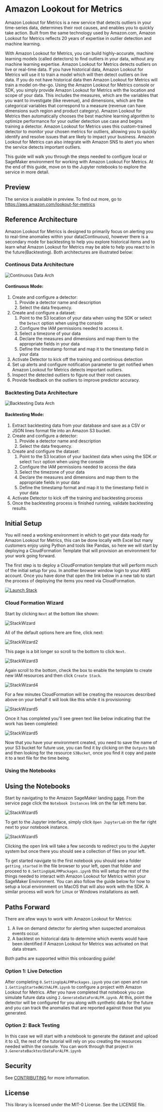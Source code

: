 # Amazon Lookout for Metrics

Amazon Lookout for Metrics is a new service that detects outliers in your time-series data, determines their root causes, and
enables you to quickly take action. Built from the same technology used by Amazon.com, Amazon Lookout for Metrics reﬂects
20 years of expertise in outlier detection and machine learning.


With Amazon Lookout for Metrics, you can build highly-accurate, machine learning models (called detectors) to ﬁnd outliers
in your data, without any machine learning expertise. Amazon Lookout for Metrics detects outliers on live or real-time data. If
you have historical data, Amazon Lookout for Metrics will use it to train a model which will then detect outliers on live data. If
you do not have historical data then Amazon Lookout for Metrics will train a model on-the-go. Using the Amazon Lookout for Metrics console or SDK,
you simply provide Amazon Lookout for Metrics with the location and scope of your data. This includes the measures, which
are the variables that you want to investigate (like revenue), and dimensions, which are the categorical
variables that correspond to a measure (revenue can have dimensions such region and product category).
Amazon Lookout for Metrics then automatically chooses the best machine learning algorithm to optimize performance for
your outlier detection use case and begins training a detector. Amazon Lookout for Metrics uses this custom-trained detector
to monitor your chosen metrics for outliers, allowing you to quickly identify and resolve issues that are
likely to impact your business. Amazon Lookout for Metrics can also integrate with Amazon SNS to alert you when the service
detects important outliers.

This guide will walk you through the steps needed to configure local or SageMaker environment for working with Amazon Lookout For Metrics. At the end of this guide, move on to the Jupyter notebooks to explore the service in more detail.

## Preview

The service is available in preview. To find out more, go to https://aws.amazon.com/lookout-for-metrics

## Reference Architecture

Amazon Lookout for Metrics is designed to primarily focus on alerting you to real-time anomalies within your data(Continuous), however there is a secondary mode for backtesting to help you explore historical items and to learn what Amazon Lookout for Metrics may be able to help you react to in the future(Backtesting). Both architectures are illustrated below:

### Continous Data Architecture

![Continuous Data Arch](static/imgs/readme/ALFM-Continous(v1).png)

#### Continuous Mode:

1. Create and configure a detector: 
    1. Provide a detector name and description
    2. Select the data frequency.
2. Create and configure a dataset:
    1. Point to the S3 location of your data when using the SDK or select the `Detect` option when using the console 
    2. Configure the IAM permissions needed to access it.
    3. Select a timezone of your data
    4. Declare the measures and dimensions and map them to the appropriate fields in your data
    5. Define the timestamp format and map it to the timestamp field in your data
3. Activate Detector to kick off the training and continious detection 
4. Set up alerts and configure notification parameter to get notified when Amazon Lookout for Metrics detects important outliers.
5. Inspect the detected outliers to figure out their root causes.
6. Provide feedback on the outliers to improve predictor accuracy.


### Backtesting Data Architecture

![Backtesting Data Arch](static/imgs/readme/ALFM-Backtesting(v1).png)

#### Backtesting Mode:

1. Extract backtesting data from your database and save as a CSV or JSON lines format file into an Amazon S3 bucket.
2. Create and configure a detector:
    1. Provide a detector name and description
    2. Select the data frequency.
3. Create and configure the dataset:
    1. Point to the S3 location of your backtest data when using the SDK or select `Test` option when using the console 
    2. Configure the IAM permissions needed to access the data
    3. Select the timezone of your data
    4. Declare the measures and dimensions and map them to the appropriate fields in your data
    5. Define the timestamp format and map it to the timestamp field in your data
4. Activate Detector to kick off the training and backtesting process 
5. Once the backtesting process is finished running, validate backtesting results.


## Initial Setup

You will need a working environment in which to get your data ready for Amazon Lookout for Metrics, this can be done locally with Excel but many customers enjoy using Python and tools like Pandas, so here we will start by deploying a CloudFormation Template that will provision an environment for your work going forward. 

The first step is to deploy a CloudFormation template that will perform much of the initial setup for you. In another browser window login to your AWS account. Once you have done that open the link below in a new tab to start the process of deploying the items you need via CloudFormation.

[![Launch Stack](https://s3.amazonaws.com/cloudformation-examples/cloudformation-launch-stack.png)](https://console.aws.amazon.com/cloudformation/home#/stacks/new?stackName=ALFMDemo&templateURL=https://lookoutformetricsbucket.s3.amazonaws.com/LookoutForMetricsNotebookSetup.YAML)

### Cloud Formation Wizard

Start by clicking `Next` at the bottom like shown:

![StackWizard](static/imgs/readme/img1.png)

All of the default options here are fine, click next:

![StackWizard2](static/imgs/readme/img2.png)

This page is a bit longer so scroll to the bottom to click `Next`.

![StackWizard3](static/imgs/readme/img3.png)

Again scroll to the bottom, check the box to enable the template to create new IAM resources and then click `Create Stack`.

![StackWizard4](static/imgs/readme/img4.png)

For a few minutes CloudFormation will be creating the resources described above on your behalf it will look like this while it is provisioning:

![StackWizard5](static/imgs/readme/img5.png)

Once it has completed you'll see green text like below indicating that the work has been completed:

![StackWizard5](static/imgs/readme/img6.png)

Now that you have your environment created, you need to save the name of your S3 bucket for future use, you can find it by clicking on the `Outputs` tab and then looking for the resource `S3Bucket`, once you find it copy and paste it to a text file for the time being.

### Using the Notebooks

## Using the Notebooks

Start by navigating to the Amazon SageMaker landing [page](https://console.aws.amazon.com/sagemaker/home?region=us-east-1#/). From the service page click the `Notebook Instances` link on the far left menu bar.

![StackWizard5](static/imgs/readme/img7.png)

To get to the Jupyter interface, simply click `Open JupyterLab` on the far right next to your notebook instance.

![StackWizard5](static/imgs/readme/img8.png)

Clicking the open link will take a few seconds to redirect you to the Jupyter system but once there you should see a collection of files on your left. 

To get started navigate to the first notebook you should see a folder `getting_started` in the file browser to your left, open that folder and proceed to `0.SettingUpALFMPackages.ipynb` this will setup the rest of the things needed to interact with Amazon Lookout for Metrics within your SageMaker Environment. You can also follow the guide below for how to setup a local environment on MacOS that will also work with the SDK. A similar process will work for Linux or Windows installations as well.


## Paths Forward

There are afew ways to work with Amazon Lookout for Metrics:

1. A live on demand detector for alerting when suspected anomalous events occur.
1. A backtest on historical data to determine which events would have been identified if Amazon Lookout for Metrics was activated on that data stream.

Both paths are supported within this onboarding guide!

### Option 1: Live Detection

After completing `0.SettingUpALFMPackages.ipynb` you can open and run `1.GettingStartedWithALFM.ipynb` to configure a project with Amazon Lookout for Metrics. After you have completed that notebook you can simulate future data using `2.GenerateDataForALFM.ipynb`. At this, point the detector will be configured for you along with synthetic data for the future and you can track the anomalies that are reported against those that you generated.


### Option 2: Back Testing

In this case we will start with a notebook to generate the dataset and upload it to s3, the rest of the tutorial will rely on you creating the resources needed within the console. You can work through that project in `3.GenerateBacktestDataForALFM.ipynb`


## Security

See [CONTRIBUTING](CONTRIBUTING.md#security-issue-notifications) for more information.

## License

This library is licensed under the MIT-0 License. See the LICENSE file.

